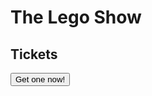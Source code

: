 <h1>The Lego Show</h1>
<h2>Tickets</h2>
<button onclick="prompt(Type Credit Card Number:')">Get one now!</button>

